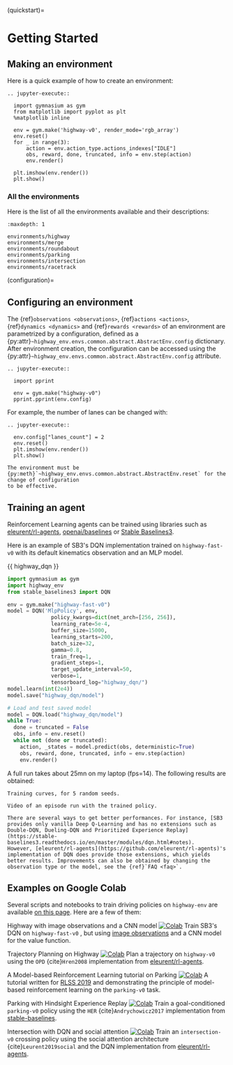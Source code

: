(quickstart)=
# Getting Started

## Making an environment

Here is a quick example of how to create an environment:

```{eval-rst}
.. jupyter-execute::

  import gymnasium as gym
  from matplotlib import pyplot as plt
  %matplotlib inline

  env = gym.make('highway-v0', render_mode='rgb_array')
  env.reset()
  for _ in range(3):
      action = env.action_type.actions_indexes["IDLE"]
      obs, reward, done, truncated, info = env.step(action)
      env.render()

  plt.imshow(env.render())
  plt.show()
```

### All the environments

Here is the list of all the environments available and their descriptions:

```{toctree}
:maxdepth: 1

environments/highway
environments/merge
environments/roundabout
environments/parking
environments/intersection
environments/racetrack
```

(configuration)=

## Configuring an environment

The {ref}`observations <observations>`, {ref}`actions <actions>`, {ref}`dynamics <dynamics>` and {ref}`rewards <rewards>`
of an environment are parametrized by a configuration, defined as a
{py:attr}`~highway_env.envs.common.abstract.AbstractEnv.config` dictionary.
After environment creation, the configuration can be accessed using the
{py:attr}`~highway_env.envs.common.abstract.AbstractEnv.config` attribute.

```{eval-rst}
.. jupyter-execute::

  import pprint

  env = gym.make("highway-v0")
  pprint.pprint(env.config)
```

For example, the number of lanes can be changed with:

```{eval-rst}
.. jupyter-execute::

  env.config["lanes_count"] = 2
  env.reset()
  plt.imshow(env.render())
  plt.show()
```

```{note}
The environment must be {py:meth}`~highway_env.envs.common.abstract.AbstractEnv.reset` for the change of configuration
to be effective.
```

## Training an agent

Reinforcement Learning agents can be trained using libraries such as [eleurent/rl-agents](https://github.com/eleurent/rl-agents),
[openai/baselines](https://github.com/openai/baselines) or [Stable Baselines3](https://github.com/DLR-RM/stable-baselines3).

Here is an example of SB3's DQN implementation trained on `highway-fast-v0` with its default kinematics observation and an MLP model.

{{ highway_dqn }}

```python
import gymnasium as gym
import highway_env
from stable_baselines3 import DQN

env = gym.make("highway-fast-v0")
model = DQN('MlpPolicy', env,
              policy_kwargs=dict(net_arch=[256, 256]),
              learning_rate=5e-4,
              buffer_size=15000,
              learning_starts=200,
              batch_size=32,
              gamma=0.8,
              train_freq=1,
              gradient_steps=1,
              target_update_interval=50,
              verbose=1,
              tensorboard_log="highway_dqn/")
model.learn(int(2e4))
model.save("highway_dqn/model")

# Load and test saved model
model = DQN.load("highway_dqn/model")
while True:
  done = truncated = False
  obs, info = env.reset()
  while not (done or truncated):
    action, _states = model.predict(obs, deterministic=True)
    obs, reward, done, truncated, info = env.step(action)
    env.render()
```

A full run takes about 25mn on my laptop (fps=14). The following results are obtained:

```{figure} https://raw.githubusercontent.com/eleurent/highway-env/gh-media/docs/media/highway_fast_dqn.png
Training curves, for 5 random seeds.
```

```{figure} https://raw.githubusercontent.com/eleurent/highway-env/gh-media/docs/media/highway_fast_dqn.gif
Video of an episode run with the trained policy.
```

```{note}
There are several ways to get better performances. For instance, [SB3 provides only vanilla Deep Q-Learning and has no extensions such as Double-DQN, Dueling-DQN and Prioritized Experience Replay](https://stable-baselines3.readthedocs.io/en/master/modules/dqn.html#notes).
However, [eleurent/rl-agents](https://github.com/eleurent/rl-agents)'s implementation of DQN does provide those extensions, which yields better results. Improvements can also be obtained by changing the observation type or the model, see the {ref}`FAQ <faq>`.
```

## Examples on Google Colab

Several scripts and notebooks to train driving policies on `highway-env` are available [on this page](https://github.com/eleurent/highway-env/tree/master/scripts).
Here are a few of them:

[colab-badge]: https://colab.research.google.com/assets/colab-badge.svg
[highway_dqn_cnn]: https://colab.research.google.com/github/eleurent/highway-env/blob/master/scripts/sb3_highway_dqn_cnn.ipynb
[planning_hw]: https://colab.research.google.com/github/eleurent/highway-env/blob/master/scripts/highway_planning.ipynb
[parking_mb]: https://colab.research.google.com/github/eleurent/highway-env/blob/master/scripts/parking_model_based.ipynb
[parking_her]: https://colab.research.google.com/github/eleurent/highway-env/blob/master/scripts/parking_her.ipynb
[dqn_social]: https://colab.research.google.com/github/eleurent/highway-env/blob/master/scripts/intersection_social_dqn.ipynb


Highway with image observations and a CNN model [![Colab][colab-badge]][highway_dqn_cnn]
Train SB3's DQN on `highway-fast-v0` , but using [image observations](#grayscale-image) and a CNN model for the value function.


Trajectory Planning on Highway [![Colab][colab-badge]][planning_hw]
Plan a trajectory on `highway-v0` using the `OPD` {cite}`Hren2008` implementation from [eleurent/rl-agents](<https://github.com/eleurent/rl-agents>).


A Model-based Reinforcement Learning tutorial on Parking [![Colab][colab-badge]][parking_mb]
A tutorial written for [RLSS 2019](<https://rlss.inria.fr/>) and demonstrating the principle of model-based reinforcement learning on the `parking-v0` task.


Parking with Hindsight Experience Replay [![Colab][colab-badge]][parking_her]
Train a goal-conditioned `parking-v0` policy using the `HER` {cite}`Andrychowicz2017` implementation from [stable-baselines](<https://github.com/hill-a/stable-baselines>).


Intersection with DQN and social attention [![Colab][colab-badge]][dqn_social]
Train an `intersection-v0` crossing policy using the social attention architecture {cite}`Leurent2019social` and the DQN implementation from [eleurent/rl-agents](<https://github.com/eleurent/rl-agents>).
